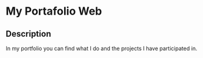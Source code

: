 # My Portafolio Web
## Description 
In my portfolio you can find what I do and the projects I have participated in.
